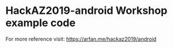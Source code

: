 # HackAZ2019-android Workshop example code
For more reference visit: https://arfan.me/hackaz2019/android
